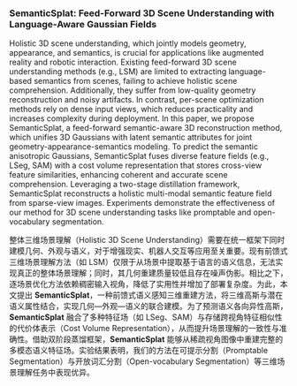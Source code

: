 ### SemanticSplat: Feed-Forward 3D Scene Understanding with Language-Aware Gaussian Fields

Holistic 3D scene understanding, which jointly models geometry, appearance, and semantics, is crucial for applications like augmented reality and robotic interaction. Existing feed-forward 3D scene understanding methods (e.g., LSM) are limited to extracting language-based semantics from scenes, failing to achieve holistic scene comprehension. Additionally, they suffer from low-quality geometry reconstruction and noisy artifacts. In contrast, per-scene optimization methods rely on dense input views, which reduces practicality and increases complexity during deployment. In this paper, we propose SemanticSplat, a feed-forward semantic-aware 3D reconstruction method, which unifies 3D Gaussians with latent semantic attributes for joint geometry-appearance-semantics modeling. To predict the semantic anisotropic Gaussians, SemanticSplat fuses diverse feature fields (e.g., LSeg, SAM) with a cost volume representation that stores cross-view feature similarities, enhancing coherent and accurate scene comprehension. Leveraging a two-stage distillation framework, SemanticSplat reconstructs a holistic multi-modal semantic feature field from sparse-view images. Experiments demonstrate the effectiveness of our method for 3D scene understanding tasks like promptable and open-vocabulary segmentation.

整体三维场景理解（Holistic 3D Scene Understanding）需要在统一框架下同时建模几何、外观与语义，对于增强现实、机器人交互等应用至关重要。现有前馈式三维场景理解方法（如 LSM）仅限于从场景中提取基于语言的语义信息，无法实现真正的整体场景理解；同时，其几何重建质量较低且存在噪声伪影。相比之下，逐场景优化方法依赖稠密输入视角，降低了实用性并增加了部署复杂度。为此，本文提出 **SemanticSplat**，一种前馈式语义感知三维重建方法，将三维高斯与潜在语义属性结合，实现几何—外观—语义的联合建模。为了预测语义各向异性高斯，**SemanticSplat** 融合了多种特征场（如 LSeg、SAM）与存储跨视角特征相似性的代价体表示（Cost Volume Representation），从而提升场景理解的一致性与准确性。借助双阶段蒸馏框架，**SemanticSplat** 能够从稀疏视角图像中重建完整的多模态语义特征场。实验结果表明，我们的方法在可提示分割（Promptable Segmentation）与开放词汇分割（Open-vocabulary Segmentation）等三维场景理解任务中表现优异。

